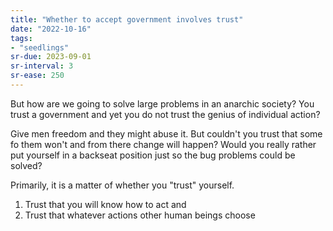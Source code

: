```yaml
---
title: "Whether to accept government involves trust"
date: "2022-10-16"
tags:
- "seedlings"
sr-due: 2023-09-01
sr-interval: 3
sr-ease: 250
---
```


But how are we going to solve large problems in an anarchic society? You trust a government and yet you do not trust the genius of individual action?

Give men freedom and they might abuse it. But couldn't you trust that some fo them won't and from there change will happen? Would you really rather put yourself in a backseat position just so the bug problems could be solved?

Primarily, it is a matter of whether you "trust" yourself.

1. Trust that you will know how to act and
2. Trust that whatever actions other human beings choose